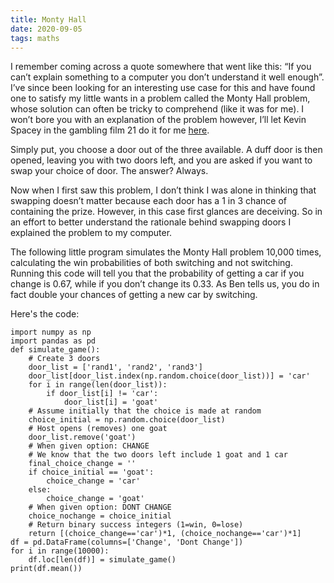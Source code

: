 ```yaml
---
title: Monty Hall
date: 2020-09-05
tags: maths
---
```


I remember coming across a quote somewhere that went like this: “If you can’t explain something to a computer you don’t understand it well enough”. I’ve since been looking for an interesting use case for this and have found one to satisfy my little wants in a problem called the Monty Hall problem, whose solution can often be tricky to comprehend (like it was for me). I won’t bore you with an explanation of the problem however, I’ll let Kevin Spacey in the gambling film 21 do it for me [here](https://www.youtube.com/watch?v=Q5nCtgcL4jU).

Simply put, you choose a door out of the three available. A duff door is then opened, leaving you with two doors left, and you are asked if you want to swap your choice of door. The answer? Always.

Now when I first saw this problem, I don’t think I was alone in thinking that swapping doesn’t matter because each door has a 1 in 3 chance of containing the prize. However, in this case first glances are deceiving. So in an effort to better understand the rationale behind swapping doors I explained the problem to my computer.

The following little program simulates the Monty Hall problem 10,000 times, calculating the win probabilities of both switching and not switching. Running this code will tell you that the probability of getting a car if you change is 0.67, while if you don’t change its 0.33. As Ben tells us, you do in fact double your chances of getting a new car by switching.

Here's the code:

```
import numpy as np
import pandas as pd
def simulate_game():
    # Create 3 doors
    door_list = ['rand1', 'rand2', 'rand3']
    door_list[door_list.index(np.random.choice(door_list))] = 'car'
    for i in range(len(door_list)):
        if door_list[i] != 'car':
            door_list[i] = 'goat'
    # Assume initially that the choice is made at random
    choice_initial = np.random.choice(door_list)
    # Host opens (removes) one goat
    door_list.remove('goat')
    # When given option: CHANGE
    # We know that the two doors left include 1 goat and 1 car
    final_choice_change = ''
    if choice_initial == 'goat':
        choice_change = 'car'
    else:
        choice_change = 'goat'
    # When given option: DONT CHANGE
    choice_nochange = choice_initial
    # Return binary success integers (1=win, 0=lose)
    return [(choice_change=='car')*1, (choice_nochange=='car')*1]
df = pd.DataFrame(columns=['Change', 'Dont Change'])
for i in range(10000):
    df.loc[len(df)] = simulate_game()
print(df.mean())
```
